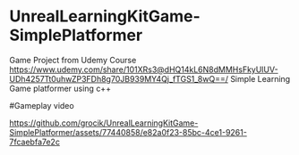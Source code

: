 # UnrealLearningKitGame-SimplePlatformer
Game Project from Udemy Course https://www.udemy.com/share/101XRs3@dHQ14kL6N8dMMHsFkyUlUV-UDh4257Tt0uhwZP3FDh8g70JB939MY4Qj_fTGS1_8wQ==/
 Simple Learning Game platformer using c++

#Gameplay video


https://github.com/grocik/UnrealLearningKitGame-SimplePlatformer/assets/77440858/e82a0f23-85bc-4ce1-9261-7fcaebfa7e2c

